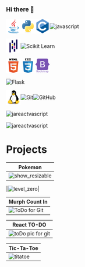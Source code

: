 ### Hi there 👋


<img align="center" src="https://raw.githubusercontent.com/devicons/devicon/master/icons/java/java-original.svg" alt="Java" height="40" width="40" /><img align="center" src="https://raw.githubusercontent.com/devicons/devicon/master/icons/python/python-original.svg" alt="Python" height="40" width="40" /><img align="center" src="https://raw.githubusercontent.com/devicons/devicon/master/icons/c/c-original.svg" alt="C" height="40" width="40" /><img align="center" src="https://cdn.jsdelivr.net/gh/devicons/devicon/icons/javascript/javascript-original.svg" alt="javascript" height="40" width="40"/>

<img align="center" src="https://raw.githubusercontent.com/devicons/devicon/2ae2a900d2f041da66e950e4d48052658d850630/icons/pandas/pandas-original.svg" alt="Pandas" height="40" width="40" /><img align="center" src="https://upload.wikimedia.org/wikipedia/commons/0/05/Scikit_learn_logo_small.svg" alt="Scikit Learn" height="40" width="40" />

<img align="center" src="https://raw.githubusercontent.com/devicons/devicon/master/icons/html5/html5-original-wordmark.svg" alt="Html5" height="40" width="40" /><img align="center" src="https://raw.githubusercontent.com/devicons/devicon/master/icons/css3/css3-original-wordmark.svg" alt="Css3" height="40" width="40" /><img align="center" src="https://raw.githubusercontent.com/devicons/devicon/master/icons/bootstrap/bootstrap-plain-wordmark.svg" alt="Bootstrap" height="40" width="40" />

<img align="center" src="https://www.vectorlogo.zone/logos/pocoo_flask/pocoo_flask-icon.svg" alt="Flask" height="40" width="40" />

<img align="center" src="https://raw.githubusercontent.com/devicons/devicon/master/icons/linux/linux-original.svg" alt="Linux" height="40" width="40" /><img align="center" src="https://www.vectorlogo.zone/logos/git-scm/git-scm-icon.svg" alt="Git" height="40" width="40" /><img  align="center" src="https://cdn.jsdelivr.net/gh/devicons/devicon/icons/github/github-original-wordmark.svg" alt="GitHub" height="40" width="40" />


<img align="center" src="https://cdn.jsdelivr.net/gh/devicons/devicon/icons/react/react-original-wordmark.svg" alt="jareactvascript" height="40" width="40"/>

<img align="center" src=![react-js](https://user-images.githubusercontent.com/79272744/174897843-520ab0d6-3f2f-49c7-9a53-0324a7597473.png)
 alt="jareactvascript" height="40" width="40"/>






# Projects
|          Pokemon              | 
| --------------------------------|
|![show_resizable](https://user-images.githubusercontent.com/79272744/148693960-ae414fe3-cbf5-4358-a849-9026f513087a.gif)|

|![level_zero](https://user-images.githubusercontent.com/79272744/148693992-58948b5e-7f5d-46b3-8e5a-69e02574b2dd.gif)|


|          Murph Count In                 | 
| --------------------------------|
|![ToDo for Git](https://user-images.githubusercontent.com/79272744/174811972-387ae3fe-388b-42f7-8e29-d1e4ba371300.gif)|





|         React TO-DO                | 
| --------------------------------|
|<img width="953" alt="‏‏toDo pic for git" src="https://user-images.githubusercontent.com/79272744/174808029-f33f2a73-f6b2-454b-b432-7ba6cbc17e8f.PNG">|



|          Tic-Ta-Toe                | 
| --------------------------------|
|![titatoe](https://user-images.githubusercontent.com/79272744/168284200-1404c16e-9b7e-4058-89e3-7bf712817fd6.gif)|

